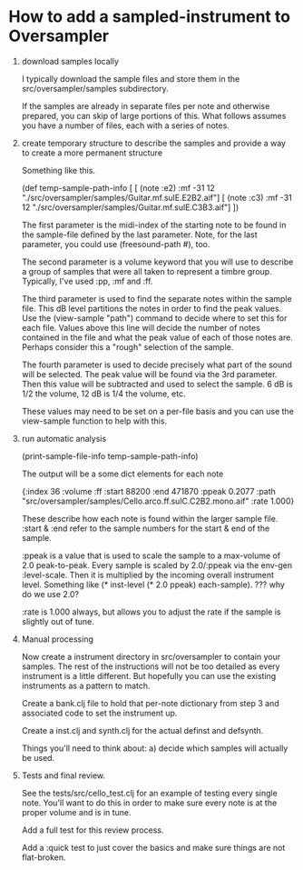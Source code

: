 # How to add a sampled-instrument to Oversampler

1. download samples locally
   
   I typically download the sample files and store them in the
   src/oversampler/samples subdirectory.  

   If the samples are already in separate files per note and otherwise
   prepared, you can skip of large portions of this.  What follows
   assumes you have a number of files, each with a series of notes.

2. create temporary structure to describe the samples and provide a
   way to create a more permanent structure

   Something like this.
   
   (def temp-sample-path-info
     [ [ (note :e2) :mf -31 12 
         "./src/oversampler/samples/Guitar.mf.sulE.E2B2.aif"]
       [ (note :c3) :mf -31 12 
         "./src/oversampler/samples/Guitar.mf.sulE.C3B3.aif"] ])

   The first parameter is the midi-index of the starting note to be
   found in the sample-file defined by the last parameter.  Note, for
   the last parameter, you could use (freesound-path #), too.

   The second parameter is a volume keyword that you will use to
   describe a group of samples that were all taken to represent a
   timbre group.  Typically, I've used :pp, :mf and :ff.  

   The third parameter is used to find the separate notes within the
   sample file.  This dB level partitions the notes in order to find
   the peak values.  Use the (view-sample "path") command to decide
   where to set this for each file.  Values above this line will
   decide the number of notes contained in the file and what the peak
   value of each of those notes are.  Perhaps consider this a "rough"
   selection of the sample.

   The fourth parameter is used to decide precisely what part of the
   sound will be selected.  The peak value will be found via the 3rd
   parameter.  Then this value will be subtracted and used to select
   the sample.  6 dB is 1/2 the volume, 12 dB is 1/4 the volume, etc.

   These values may need to be set on a per-file basis and you can use
   the view-sample function to help with this.

3. run automatic analysis

   (print-sample-file-info temp-sample-path-info)

   The output will be a some dict elements for each note

   {:index 36 :volume :ff :start 88200 :end 471870 :ppeak 0.2077 :path
   "src/oversampler/samples/Cello.arco.ff.sulC.C2B2.mono.aif" :rate
   1.000}

   These describe how each note is found within the larger sample
   file.  :start & :end refer to the sample numbers for the start &
   end of the sample.
 
   :ppeak is a value that is used to scale the sample to a max-volume
   of 2.0 peak-to-peak.  Every sample is scaled by 2.0/:ppeak via the
   env-gen :level-scale.  Then it is multiplied by the incoming
   overall instrument level.  Something like (* inst-level (* 2.0
   ppeak) each-sample).  ??? why do we use 2.0?

   :rate is 1.000 always, but allows you to adjust the rate if the
   sample is slightly out of tune.

4. Manual processing

   Now create a instrument directory in src/oversampler to contain
   your samples.  The rest of the instructions will not be too
   detailed as every instrument is a little different.  But hopefully
   you can use the existing instruments as a pattern to match.

   Create a bank.clj file to hold that per-note dictionary from step 3
   and associated code to set the instrument up.

   Create a inst.clj and synth.clj for the actual definst and defsynth.

   Things you'll need to think about:
   a) decide which samples will actually be used.  

5. Tests and final review.

   See the tests/src/cello_test.clj for an example of testing every
   single note.  You'll want to do this in order to make sure every
   note is at the proper volume and is in tune.

   Add a full test for this review process.  

   Add a :quick test to just cover the basics and make sure things are
   not flat-broken.
